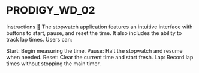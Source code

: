 # PRODIGY_WD_02

Instructions 📝
The stopwatch application features an intuitive interface with buttons to start, pause, and reset the time. It also includes the ability to track lap times. Users can:

Start: Begin measuring the time.
Pause: Halt the stopwatch and resume when needed.
Reset: Clear the current time and start fresh.
Lap: Record lap times without stopping the main timer.
